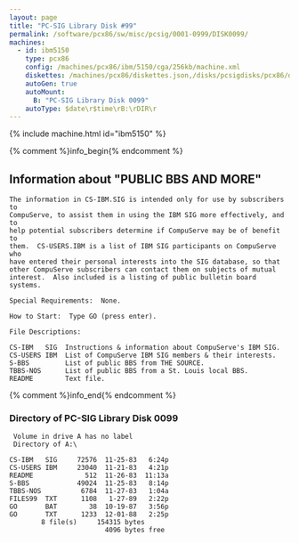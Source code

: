 ```yaml
---
layout: page
title: "PC-SIG Library Disk #99"
permalink: /software/pcx86/sw/misc/pcsig/0001-0999/DISK0099/
machines:
  - id: ibm5150
    type: pcx86
    config: /machines/pcx86/ibm/5150/cga/256kb/machine.xml
    diskettes: /machines/pcx86/diskettes.json,/disks/pcsigdisks/pcx86/diskettes.json
    autoGen: true
    autoMount:
      B: "PC-SIG Library Disk 0099"
    autoType: $date\r$time\rB:\rDIR\r
---
```


{% include machine.html id="ibm5150" %}

{% comment %}info_begin{% endcomment %}

## Information about "PUBLIC BBS AND MORE"

    The information in CS-IBM.SIG is intended only for use by subscribers to
    CompuServe, to assist them in using the IBM SIG more effectively, and to
    help potential subscribers determine if CompuServe may be of benefit to
    them.  CS-USERS.IBM is a list of IBM SIG participants on CompuServe who
    have entered their personal interests into the SIG database, so that
    other CompuServe subscribers can contact them on subjects of mutual
    interest.  Also included is a listing of public bulletin board systems.
    
    Special Requirements:  None.
    
    How to Start:  Type GO (press enter).
    
    File Descriptions:
    
    CS-IBM   SIG  Instructions & information about CompuServe's IBM SIG.
    CS-USERS IBM  List of CompuServe IBM SIG members & their interests.
    S-BBS         List of public BBS from THE SOURCE.
    TBBS-NOS      List of public BBS from a St. Louis local BBS.
    README        Text file.
{% comment %}info_end{% endcomment %}


### Directory of PC-SIG Library Disk 0099

     Volume in drive A has no label
     Directory of A:\

    CS-IBM   SIG     72576  11-25-83   6:24p
    CS-USERS IBM     23040  11-21-83   4:21p
    README             512  11-26-83  11:13a
    S-BBS            49024  11-25-83   8:14p
    TBBS-NOS          6784  11-27-83   1:04a
    FILES99  TXT      1108   1-27-89   2:22p
    GO       BAT        38  10-19-87   3:56p
    GO       TXT      1233  12-01-88   2:25p
            8 file(s)     154315 bytes
                            4096 bytes free
